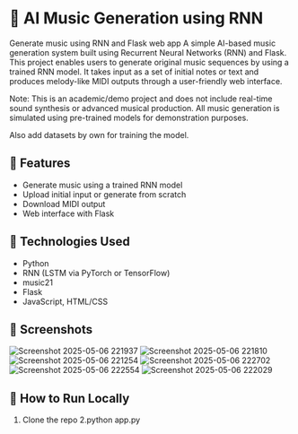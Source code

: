 # 🎵 AI Music Generation using RNN
Generate music using RNN and Flask web app
A simple AI-based music generation system built using Recurrent Neural Networks (RNN) and Flask.
This project enables users to generate original music sequences by using a trained RNN model. It takes input as a set of initial notes or text and produces melody-like MIDI outputs through a user-friendly web interface.

Note: This is an academic/demo project and does not include real-time sound synthesis or advanced musical production. All music generation is simulated using pre-trained models for demonstration purposes.

Also add datasets by own for training the model. 

## 🚀 Features
- Generate music using a trained RNN model
- Upload initial input or generate from scratch
- Download MIDI output
- Web interface with Flask

## 🧠 Technologies Used
- Python  
- RNN (LSTM via PyTorch or TensorFlow)  
- music21  
- Flask  
- JavaScript, HTML/CSS  

## 📸 Screenshots
![Screenshot 2025-05-06 221937](https://github.com/user-attachments/assets/2ace5444-62fd-40d7-993b-422af9ce8a12)
![Screenshot 2025-05-06 221810](https://github.com/user-attachments/assets/6a886319-74d5-4a21-8551-77c7b2bde3dc)
![Screenshot 2025-05-06 221254](https://github.com/user-attachments/assets/54223f24-00f6-45b3-ac89-227212354dd0)
![Screenshot 2025-05-06 222702](https://github.com/user-attachments/assets/dd3cb59c-7580-4443-8eb4-21bd099a04b4)
![Screenshot 2025-05-06 222554](https://github.com/user-attachments/assets/c2b71364-b729-495f-a917-9830b8cef94b)
![Screenshot 2025-05-06 222029](https://github.com/user-attachments/assets/f9f07691-9fcf-43ea-8742-921d37ffc8e7)


## 🔧 How to Run Locally
1. Clone the repo
2.python app.py
